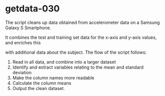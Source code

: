 # getdata-030


The script cleans up data obtained from accelerometer data on a Samsung Galaxy S Smartphone.

It combines the test and training set data for the x-axis and y-axis values, and enriches this

with additional data about the subject.  The flow of the script follows:

1. Read in all data, and combine into a larger dataset
2. Identify and extract variables relating to the mean and standard deviation
3. Make the column names more readable
4. Calculate the column means
5. Output the clean dataset.
